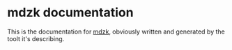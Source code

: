 # mdzk documentation

This is the documentation for [mdzk](https://github.com/mdzk-rs/mdzk), obviously written and generated by the toolt it's describing.
